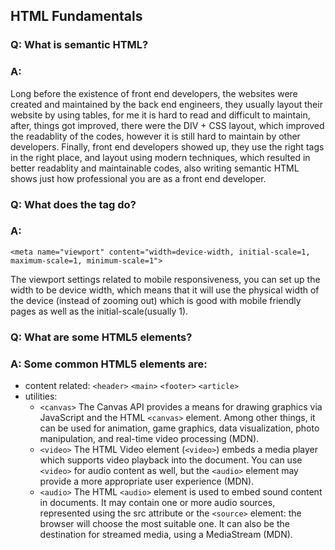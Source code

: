 ## HTML Fundamentals

### Q: What is semantic HTML?

### A: 

Long before the existence of front end developers, the websites were created and maintained by the back end engineers, they usually layout their website by using tables, for me it is hard to read and difficult to maintain, after, things got improved, there were the DIV + CSS layout, which improved the readablity of the codes, however it is still hard to maintain by other developers. Finally, front end developers showed up, they use the right tags in the right place, and layout using modern techniques, which resulted in better readablity and maintainable codes, also writing semantic HTML shows just how professional you are as a front end developer.

### Q: What does the <meta name="viewport"> tag do?

### A: 
```
<meta name="viewport" content="width=device-width, initial-scale=1, maximum-scale=1, minimum-scale=1">
```
The viewport settings related to mobile responsiveness, you can set up the width to be device width, which means that it will use the physical width of the device (instead of zooming out) which is good with mobile friendly pages as well as the initial-scale(usually 1).

### Q: What are some HTML5 elements?

### A: Some common HTML5 elements are: 

- content related: ```<header>``` ```<main>``` ```<footer>``` ```<article>```
- utilities: 
  - ```<canvas>``` The Canvas API provides a means for drawing graphics via JavaScript and the HTML ```<canvas>``` element. Among other things, it can be used for animation, game graphics, data visualization, photo manipulation, and real-time video processing (MDN).
  - ```<video>``` The HTML Video element (```<video>```) embeds a media player which supports video playback into the document. You can use ```<video>``` for audio content as well, but the ```<audio>``` element may provide a more appropriate user experience (MDN).
  - ```<audio>``` The HTML ```<audio>``` element is used to embed sound content in documents. It may contain one or more audio sources, represented using the src attribute or the ```<source>``` element: the browser will choose the most suitable one. It can also be the destination for streamed media, using a MediaStream (MDN).
